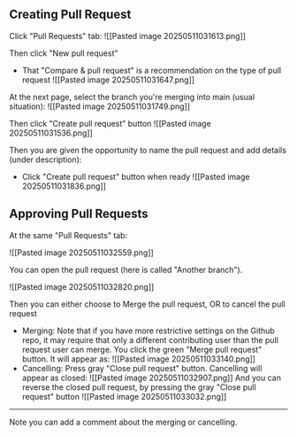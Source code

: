 
## Creating Pull Request

Click "Pull Requests" tab:
![[Pasted image 20250511031613.png]]

Then click "New pull request"
- That "Compare & pull request" is a recommendation on the type of pull request
![[Pasted image 20250511031647.png]]

At the next page, select the branch you're merging into main (usual situation):
![[Pasted image 20250511031749.png]]


Then click "Create pull request" button
![[Pasted image 20250511031536.png]]

Then you are given the opportunity to name the pull request and add details (under description):
- Click "Create pull request" button when ready
![[Pasted image 20250511031836.png]]

## Approving Pull Requests

At the same "Pull Requests" tab:

![[Pasted image 20250511032559.png]]

You can open the pull request (here is called "Another branch").

![[Pasted image 20250511032820.png]]

Then you can either choose to Merge the pull request, OR to cancel the pull request
- Merging: Note that if you have more restrictive settings on the Github repo, it may require that only a different contributing user than the pull request user can merge. You click the green "Merge pull request" button. It will appear as:
  ![[Pasted image 20250511033140.png]]
- Cancelling: Press gray "Close pull request" button. Cancelling will appear as closed:
  ![[Pasted image 20250511032907.png]]
  And you can reverse the closed pull request, by pressing the gray "Close pull request" button
  ![[Pasted image 20250511033032.png]]

---

Note you can add a comment about the merging or cancelling.